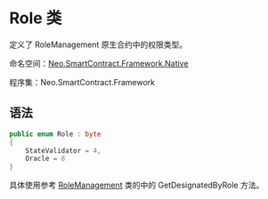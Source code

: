 # Role 类

定义了 RoleManagement 原生合约中的权限类型。

命名空间：[Neo.SmartContract.Framework.Native](../native.md)

程序集：Neo.SmartContract.Framework

## 语法

```cs
public enum Role : byte
{
    StateValidator = 4,
    Oracle = 8
}
```

具体使用参考 [RoleManagement](RoleManagement.md) 类的中的 GetDesignatedByRole 方法。